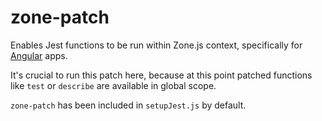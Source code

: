 # zone-patch

Enables Jest functions to be run within Zone.js context, specifically for [Angular](https://angular.io) apps.

It's crucial to run this patch here, because at this point patched functions like `test` or `describe` are available in global scope.

`zone-patch` has been included in `setupJest.js` by default.
